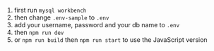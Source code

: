 1. first run `mysql workbench`
2. then change `.env-sample` to `.env`
3. add your username, password and your db name to `.env`
4. then `npm run dev`
5. or `npm run build` then `npm run start` to use the JavaScript version